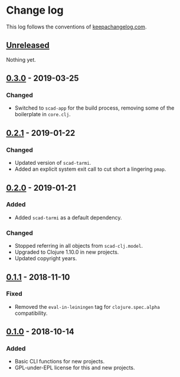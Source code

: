 # Change log
This log follows the conventions of
[keepachangelog.com](http://keepachangelog.com/).

## [Unreleased]
Nothing yet.

## [0.3.0] - 2019-03-25
### Changed
- Switched to `scad-app` for the build process, removing some of the
  boilerplate in `core.clj`.

## [0.2.1] - 2019-01-22
### Changed
- Updated version of `scad-tarmi`.
- Added an explicit system exit call to cut short a lingering `pmap`.

## [0.2.0] - 2019-01-21
### Added
- Added `scad-tarmi` as a default dependency.

### Changed
- Stopped referring in all objects from `scad-clj.model`.
- Upgraded to Clojure 1.10.0 in new projects.
- Updated copyright years.

## [0.1.1] - 2018-11-10
### Fixed
- Removed the `eval-in-leiningen` tag for `clojure.spec.alpha` compatibility.

## [0.1.0] - 2018-10-14
### Added
- Basic CLI functions for new projects.
- GPL-under-EPL license for this and new projects.

[Unreleased]: https://github.com/veikman/cad-template/compare/v0.3.0...HEAD
[0.3.0]: https://github.com/veikman/cad-template/compare/v0.2.1...v0.3.0
[0.2.1]: https://github.com/veikman/cad-template/compare/v0.2.0...v0.2.1
[0.2.0]: https://github.com/veikman/cad-template/compare/v0.1.1...v0.2.0
[0.1.1]: https://github.com/veikman/cad-template/compare/v0.1.0...v0.1.1
[0.1.0]: https://github.com/veikman/cad-template/compare/55db80f...v0.1.0
